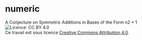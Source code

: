 # numeric
A Conjecture on Symmetric Additions in Bases of the Form n2 + 1
![Licence: CC BY 4.0](https://img.shields.io/badge/Licence-CC%20BY%204.0-blue.svg)  
Ce travail est sous licence [Creative Commons Attribution 4.0](https://creativecommons.org/licenses/by/4.0/).
